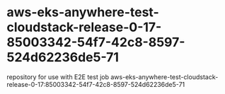# aws-eks-anywhere-test-cloudstack-release-0-17-85003342-54f7-42c8-8597-524d62236de5-71
repository for use with E2E test job aws-eks-anywhere-test-cloudstack-release-0-17:85003342-54f7-42c8-8597-524d62236de5-71
